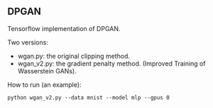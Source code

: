 ## DPGAN

Tensorflow implementation of DPGAN.

Two versions:
- wgan.py: the original clipping method.
- wgan_v2.py: the gradient penalty method. (Improved Training of Wasserstein GANs).

How to run (an example):

```
python wgan_v2.py --data mnist --model mlp --gpus 0
```
